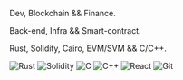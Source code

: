 Dev, Blockchain && Finance.

Back-end, Infra && Smart-contract.

Rust, Solidity, Cairo, EVM/SVM && C/C++.
 
  ![Rust](https://img.shields.io/badge/rust-%23000000.svg?style=for-the-badge&logo=rust&logoColor=white)
  ![Solidity](https://img.shields.io/badge/Solidity-363636?style=for-the-badge&logo=solidity&logoColor=fff)
  ![C](https://img.shields.io/badge/c-%2300599C.svg?style=for-the-badge&logo=c&logoColor=white)
  ![C++](https://img.shields.io/badge/c++-%2300599C.svg?style=for-the-badge&logo=c%2B%2B&logoColor=white)
  ![React](https://shields.io/badge/react-black?logo=react&style=for-the-badge)
  ![Git](https://img.shields.io/badge/git-%23F05033.svg?style=for-the-badge&logo=git&logoColor=white)
